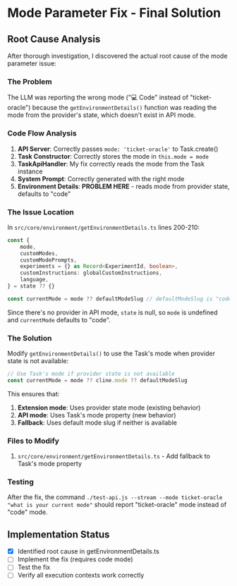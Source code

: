 # Mode Parameter Fix - Final Solution

## Root Cause Analysis

After thorough investigation, I discovered the actual root cause of the mode parameter issue:

### The Problem

The LLM was reporting the wrong mode ("💻 Code" instead of "ticket-oracle") because the `getEnvironmentDetails()` function was reading the mode from the provider's state, which doesn't exist in API mode.

### Code Flow Analysis

1. **API Server**: Correctly passes `mode: 'ticket-oracle'` to Task.create()
2. **Task Constructor**: Correctly stores the mode in `this.mode = mode`
3. **TaskApiHandler**: My fix correctly reads the mode from the Task instance
4. **System Prompt**: Correctly generated with the right mode
5. **Environment Details**: **PROBLEM HERE** - reads mode from provider state, defaults to "code"

### The Issue Location

In `src/core/environment/getEnvironmentDetails.ts` lines 200-210:

```typescript
const {
	mode,
	customModes,
	customModePrompts,
	experiments = {} as Record<ExperimentId, boolean>,
	customInstructions: globalCustomInstructions,
	language,
} = state ?? {}

const currentMode = mode ?? defaultModeSlug // defaultModeSlug is "code"
```

Since there's no provider in API mode, `state` is null, so `mode` is undefined and `currentMode` defaults to "code".

### The Solution

Modify `getEnvironmentDetails()` to use the Task's mode when provider state is not available:

```typescript
// Use Task's mode if provider state is not available
const currentMode = mode ?? cline.mode ?? defaultModeSlug
```

This ensures that:

1. **Extension mode**: Uses provider state mode (existing behavior)
2. **API mode**: Uses Task's mode property (new behavior)
3. **Fallback**: Uses default mode slug if neither is available

### Files to Modify

1. `src/core/environment/getEnvironmentDetails.ts` - Add fallback to Task's mode property

### Testing

After the fix, the command `./test-api.js --stream --mode ticket-oracle "what is your current mode"` should report "ticket-oracle" mode instead of "code" mode.

## Implementation Status

- [x] Identified root cause in getEnvironmentDetails.ts
- [ ] Implement the fix (requires code mode)
- [ ] Test the fix
- [ ] Verify all execution contexts work correctly
